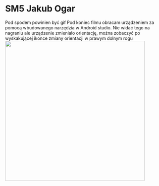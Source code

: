 # SM5 Jakub Ogar
Pod spodem powinien być gif
Pod koniec filmu obracam urządzeniem za pomocą wbudowanego narzędzia w Android studio.
Nie widać tego na nagraniu ale urządzenie zmieniało orientację, można zobaczyć po wyskakującej ikonce zmiany orientacji w prawym dolnym rogu
<img src="https://github.com/Hituh/SM5/blob/master/SM5.gif" width="450" />
